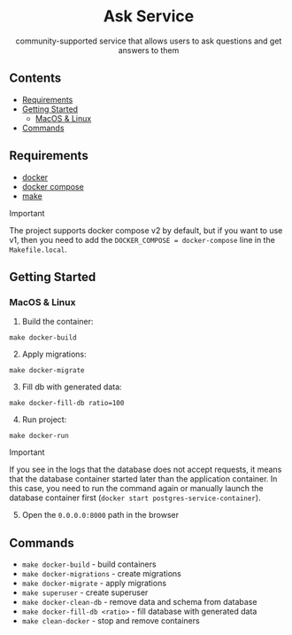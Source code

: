 <div align="center">

# Ask Service

community-supported service that allows users to ask questions and get answers to them

</div>

## Contents

* [Requirements](#requirements)
* [Getting Started](#getting-started)
  * [MacOS & Linux](#macos-linux)
* [Commands](#commands)

## Requirements <a name="requirements"></a>

* [docker](https://docs.docker.com/)
* [docker compose](https://docs.docker.com/compose/)
* [make](https://www.gnu.org/software/make/manual/make.html)

> [!IMPORTANT]  
> The project supports docker compose v2 by default, but if you want to use v1, then you need to add the `DOCKER_COMPOSE = docker-compose` line in the `Makefile.local`.

## Getting Started <a name="getting-started"></a>

### MacOS & Linux <a name="macos-linux"></a>

1. Build the container:

```shell
make docker-build
```

2. Apply migrations:

```shell
make docker-migrate
```

3. Fill db with generated data:

```shell
make docker-fill-db ratio=100
```

4. Run project:

```shell
make docker-run
```

> [!IMPORTANT]  
> If you see in the logs that the database does not accept requests, it means that the database container started later than the application container. In this case, you need to run the command again or manually launch the database container first (`docker start postgres-service-container`).

5. Open the `0.0.0.0:8000` path in the browser

## Commands <a name="commands"></a>

* `make docker-build` - build containers
* `make docker-migrations` - create migrations
* `make docker-migrate` - apply migrations
* `make superuser` - create superuser
* `make docker-clean-db` - remove data and schema from database
* `make docker-fill-db <ratio>` - fill database with generated data
* `make clean-docker` - stop and remove containers